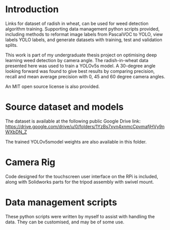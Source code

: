 # Introduction
Links for dataset of radish in wheat, can be used for weed detection algorithm training.  Supporting data management python scripts provided, including methods to reformat image labels from PascalVOC to YOLO, view labels YOLO labels, and generate datasets with training, test and validation splits.

This work is part of my undergraduate thesis project on optimising deep learning weed detection by camera angle.  The radish-in-wheat data presented here was used to train a YOLOv5s model.  A 30-degree angle looking forward was found to give best results by comparing precision, recall and mean average precision with 0, 45 and 60 degree camera angles.

An MIT open source license is also provided.


# Source dataset and models
The dataset is available at the following public Google Drive link: https://drive.google.com/drive/u/0/folders/1YzBs7xyn4xnmcCpvmafjHVy9nWXbDN_Z

The trained YOLOv5smodel weights are also available in this folder.

# Camera Rig 
Code designed for the touchscreen user interface on the RPi is included, along with Solidworks parts for the tripod assembly with swivel mount.

# Data management scripts
These python scripts were written by myself to assist with handling the data.  They can be customised, and may be of some use.
